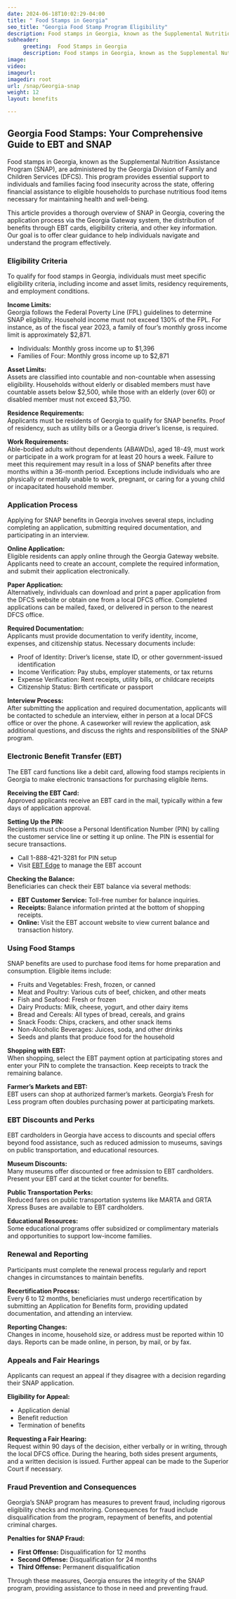 ```yaml
---
date: 2024-06-18T10:02:29-04:00
title: " Food Stamps in Georgia"
seo_title: "Georgia Food Stamp Program Eligibility"
description: Food stamps in Georgia, known as the Supplemental Nutrition Assistance Program (SNAP), are administered by the Georgia Division of Family and Children Services (DFCS).
subheader:
     greeting:  Food Stamps in Georgia
     description: Food stamps in Georgia, known as the Supplemental Nutrition Assistance Program (SNAP), are administered by the Georgia Division of Family and Children Services (DFCS).
image: 
video: 
imageurl: 
imagedir: root
url: /snap/Georgia-snap
weight: 12
layout: benefits

---
```

## Georgia Food Stamps: Your Comprehensive Guide to EBT and SNAP

Food stamps in Georgia, known as the Supplemental Nutrition Assistance Program (SNAP), are administered by the Georgia Division of Family and Children Services (DFCS). This program provides essential support to individuals and families facing food insecurity across the state, offering financial assistance to eligible households to purchase nutritious food items necessary for maintaining health and well-being.

This article provides a thorough overview of SNAP in Georgia, covering the application process via the Georgia Gateway system, the distribution of benefits through EBT cards, eligibility criteria, and other key information. Our goal is to offer clear guidance to help individuals navigate and understand the program effectively.

### Eligibility Criteria

To qualify for food stamps in Georgia, individuals must meet specific eligibility criteria, including income and asset limits, residency requirements, and employment conditions.

**Income Limits:**  
Georgia follows the Federal Poverty Line (FPL) guidelines to determine SNAP eligibility. Household income must not exceed 130% of the FPL. For instance, as of the fiscal year 2023, a family of four’s monthly gross income limit is approximately $2,871.

- Individuals: Monthly gross income up to $1,396
- Families of Four: Monthly gross income up to $2,871

**Asset Limits:**  
Assets are classified into countable and non-countable when assessing eligibility. Households without elderly or disabled members must have countable assets below $2,500, while those with an elderly (over 60) or disabled member must not exceed $3,750.

**Residence Requirements:**  
Applicants must be residents of Georgia to qualify for SNAP benefits. Proof of residency, such as utility bills or a Georgia driver’s license, is required.

**Work Requirements:**  
Able-bodied adults without dependents (ABAWDs), aged 18-49, must work or participate in a work program for at least 20 hours a week. Failure to meet this requirement may result in a loss of SNAP benefits after three months within a 36-month period. Exceptions include individuals who are physically or mentally unable to work, pregnant, or caring for a young child or incapacitated household member.


### Application Process

Applying for SNAP benefits in Georgia involves several steps, including completing an application, submitting required documentation, and participating in an interview.

**Online Application:**  
Eligible residents can apply online through the Georgia Gateway website. Applicants need to create an account, complete the required information, and submit their application electronically.

**Paper Application:**  
Alternatively, individuals can download and print a paper application from the DFCS website or obtain one from a local DFCS office. Completed applications can be mailed, faxed, or delivered in person to the nearest DFCS office.

**Required Documentation:**  
Applicants must provide documentation to verify identity, income, expenses, and citizenship status. Necessary documents include:

- Proof of Identity: Driver’s license, state ID, or other government-issued identification
- Income Verification: Pay stubs, employer statements, or tax returns
- Expense Verification: Rent receipts, utility bills, or childcare receipts
- Citizenship Status: Birth certificate or passport

**Interview Process:**  
After submitting the application and required documentation, applicants will be contacted to schedule an interview, either in person at a local DFCS office or over the phone. A caseworker will review the application, ask additional questions, and discuss the rights and responsibilities of the SNAP program.

### Electronic Benefit Transfer (EBT)

The EBT card functions like a debit card, allowing food stamps recipients in Georgia to make electronic transactions for purchasing eligible items.

**Receiving the EBT Card:**  
Approved applicants receive an EBT card in the mail, typically within a few days of application approval.

**Setting Up the PIN:**  
Recipients must choose a Personal Identification Number (PIN) by calling the customer service line or setting it up online. The PIN is essential for secure transactions.

- Call 1-888-421-3281 for PIN setup
- Visit [EBT Edge](https://www.ebtedge.com) to manage the EBT account

**Checking the Balance:**  
Beneficiaries can check their EBT balance via several methods:
- **EBT Customer Service:** Toll-free number for balance inquiries.
- **Receipts:** Balance information printed at the bottom of shopping receipts.
- **Online:** Visit the EBT account website to view current balance and transaction history.

### Using Food Stamps

SNAP benefits are used to purchase food items for home preparation and consumption. Eligible items include:

- Fruits and Vegetables: Fresh, frozen, or canned
- Meat and Poultry: Various cuts of beef, chicken, and other meats
- Fish and Seafood: Fresh or frozen
- Dairy Products: Milk, cheese, yogurt, and other dairy items
- Bread and Cereals: All types of bread, cereals, and grains
- Snack Foods: Chips, crackers, and other snack items
- Non-Alcoholic Beverages: Juices, soda, and other drinks
- Seeds and plants that produce food for the household

**Shopping with EBT:**  
When shopping, select the EBT payment option at participating stores and enter your PIN to complete the transaction. Keep receipts to track the remaining balance.

**Farmer’s Markets and EBT:**  
EBT users can shop at authorized farmer’s markets. Georgia’s Fresh for Less program often doubles purchasing power at participating markets.

### EBT Discounts and Perks

EBT cardholders in Georgia have access to discounts and special offers beyond food assistance, such as reduced admission to museums, savings on public transportation, and educational resources.

**Museum Discounts:**  
Many museums offer discounted or free admission to EBT cardholders. Present your EBT card at the ticket counter for benefits.

**Public Transportation Perks:**  
Reduced fares on public transportation systems like MARTA and GRTA Xpress Buses are available to EBT cardholders.

**Educational Resources:**  
Some educational programs offer subsidized or complimentary materials and opportunities to support low-income families.

### Renewal and Reporting

Participants must complete the renewal process regularly and report changes in circumstances to maintain benefits.

**Recertification Process:**  
Every 6 to 12 months, beneficiaries must undergo recertification by submitting an Application for Benefits form, providing updated documentation, and attending an interview.

**Reporting Changes:**  
Changes in income, household size, or address must be reported within 10 days. Reports can be made online, in person, by mail, or by fax.

### Appeals and Fair Hearings

Applicants can request an appeal if they disagree with a decision regarding their SNAP application.

**Eligibility for Appeal:**  
- Application denial
- Benefit reduction
- Termination of benefits

**Requesting a Fair Hearing:**  
Request within 90 days of the decision, either verbally or in writing, through the local DFCS office. During the hearing, both sides present arguments, and a written decision is issued. Further appeal can be made to the Superior Court if necessary.

### Fraud Prevention and Consequences

Georgia’s SNAP program has measures to prevent fraud, including rigorous eligibility checks and monitoring. Consequences for fraud include disqualification from the program, repayment of benefits, and potential criminal charges. 

**Penalties for SNAP Fraud:**
- **First Offense:** Disqualification for 12 months
- **Second Offense:** Disqualification for 24 months
- **Third Offense:** Permanent disqualification

Through these measures, Georgia ensures the integrity of the SNAP program, providing assistance to those in need and preventing fraud.
